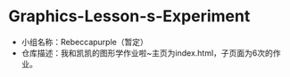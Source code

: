 # Graphics-Lesson-s-Experiment

* 小组名称：Rebeccapurple（暂定）
* 仓库描述：我和凯凯的图形学作业啦~主页为index.html，子页面为6次的作业。
